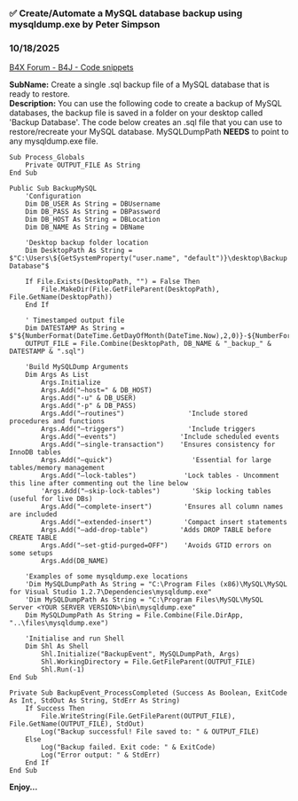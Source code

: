 ### ✅ Create/Automate a MySQL database backup using mysqldump.exe by Peter Simpson
### 10/18/2025
[B4X Forum - B4J - Code snippets](https://www.b4x.com/android/forum/threads/169066/)

**SubName:** Create a single .sql backup file of a MySQL database that is ready to restore.  
**Description:** You can use the following code to create a backup of MySQL databases, the backup file is saved in a folder on your desktop called 'Backup Database'. The code below creates an .sql file that you can use to restore/recreate your MySQL database. MySQLDumpPath **NEEDS** to point to any mysqldump.exe file.  
  

```B4X
Sub Process_Globals  
    Private OUTPUT_FILE As String  
End Sub  
  
Public Sub BackupMySQL  
    'Configuration  
    Dim DB_USER As String = DBUsername  
    Dim DB_PASS As String = DBPassword  
    Dim DB_HOST As String = DBLocation  
    Dim DB_NAME As String = DBName  
  
    'Desktop backup folder location  
    Dim DesktopPath As String = $"C:\Users\${GetSystemProperty("user.name", "default")}\desktop\Backup Database"$  
  
    If File.Exists(DesktopPath, "") = False Then  
        File.MakeDir(File.GetFileParent(DesktopPath), File.GetName(DesktopPath))  
    End If  
  
    ' Timestamped output file  
    Dim DATESTAMP As String = $"${NumberFormat(DateTime.GetDayOfMonth(DateTime.Now),2,0)}-${NumberFormat(DateTime.GetMonth(DateTime.Now),2,0)}-${DateTime.GetYear(DateTime.Now)}_${NumberFormat(DateTime.GetHour(DateTime.Now),2,0)}${NumberFormat(DateTime.GetMinute(DateTime.Now),2,0)}"$  
    OUTPUT_FILE = File.Combine(DesktopPath, DB_NAME & "_backup_" & DATESTAMP & ".sql")  
  
    'Build MySQLDump Arguments  
    Dim Args As List  
        Args.Initialize  
        Args.Add("–host=" & DB_HOST)  
        Args.Add("-u" & DB_USER)  
        Args.Add("-p" & DB_PASS)  
        Args.Add("–routines")                'Include stored procedures and functions  
        Args.Add("–triggers")                'Include triggers  
        Args.Add("–events")                'Include scheduled events  
        Args.Add("–single-transaction")    'Ensures consistency for InnoDB tables  
        Args.Add("–quick")                    'Essential for large tables/memory management  
        Args.Add("–lock-tables")            'Lock tables - Uncomment this line after commenting out the line below          
        'Args.Add("–skip-lock-tables")        'Skip locking tables (useful for live DBs)  
        Args.Add("–complete-insert")        'Ensures all column names are included  
        Args.Add("–extended-insert")        'Compact insert statements  
        Args.Add("–add-drop-table")        'Adds DROP TABLE before CREATE TABLE  
        Args.Add("–set-gtid-purged=OFF")    'Avoids GTID errors on some setups  
        Args.Add(DB_NAME)  
  
    'Examples of some mysqldump.exe locations  
    'Dim MySQLDumpPath As String = "C:\Program Files (x86)\MySQL\MySQL for Visual Studio 1.2.7\Dependencies\mysqldump.exe"  
    'Dim MySQLDumpPath As String = "C:\Program Files\MySQL\MySQL Server <YOUR SERVER VERSION>\bin\mysqldump.exe"  
    Dim MySQLDumpPath As String = File.Combine(File.DirApp, "..\files\mysqldump.exe")  
  
    'Initialise and run Shell  
    Dim Shl As Shell  
        Shl.Initialize("BackupEvent", MySQLDumpPath, Args)  
        Shl.WorkingDirectory = File.GetFileParent(OUTPUT_FILE)  
        Shl.Run(-1)  
End Sub  
  
Private Sub BackupEvent_ProcessCompleted (Success As Boolean, ExitCode As Int, StdOut As String, StdErr As String)  
    If Success Then  
        File.WriteString(File.GetFileParent(OUTPUT_FILE), File.GetName(OUTPUT_FILE), StdOut)  
        Log("Backup successful! File saved to: " & OUTPUT_FILE)  
    Else  
        Log("Backup failed. Exit code: " & ExitCode)  
        Log("Error output: " & StdErr)  
    End If  
End Sub
```

  
  
  
**Enjoy…**